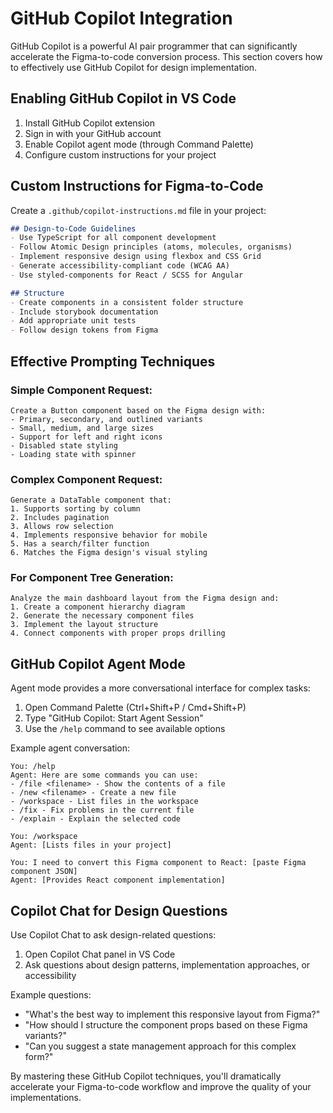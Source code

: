 # GitHub Copilot Integration

GitHub Copilot is a powerful AI pair programmer that can significantly accelerate the Figma-to-code conversion process. This section covers how to effectively use GitHub Copilot for design implementation.

## Enabling GitHub Copilot in VS Code

1. Install GitHub Copilot extension
2. Sign in with your GitHub account
3. Enable Copilot agent mode (through Command Palette)
4. Configure custom instructions for your project

## Custom Instructions for Figma-to-Code

Create a `.github/copilot-instructions.md` file in your project:

```markdown
## Design-to-Code Guidelines
- Use TypeScript for all component development
- Follow Atomic Design principles (atoms, molecules, organisms)
- Implement responsive design using flexbox and CSS Grid
- Generate accessibility-compliant code (WCAG AA)
- Use styled-components for React / SCSS for Angular

## Structure
- Create components in a consistent folder structure
- Include storybook documentation
- Add appropriate unit tests
- Follow design tokens from Figma
```

## Effective Prompting Techniques

### Simple Component Request:
```
Create a Button component based on the Figma design with:
- Primary, secondary, and outlined variants
- Small, medium, and large sizes
- Support for left and right icons
- Disabled state styling
- Loading state with spinner
```

### Complex Component Request:
```
Generate a DataTable component that:
1. Supports sorting by column
2. Includes pagination
3. Allows row selection
4. Implements responsive behavior for mobile
5. Has a search/filter function
6. Matches the Figma design's visual styling
```

### For Component Tree Generation:
```
Analyze the main dashboard layout from the Figma design and:
1. Create a component hierarchy diagram
2. Generate the necessary component files
3. Implement the layout structure
4. Connect components with proper props drilling
```

## GitHub Copilot Agent Mode

Agent mode provides a more conversational interface for complex tasks:

1. Open Command Palette (Ctrl+Shift+P / Cmd+Shift+P)
2. Type "GitHub Copilot: Start Agent Session"
3. Use the `/help` command to see available options

Example agent conversation:
```
You: /help
Agent: Here are some commands you can use:
- /file <filename> - Show the contents of a file
- /new <filename> - Create a new file
- /workspace - List files in the workspace
- /fix - Fix problems in the current file
- /explain - Explain the selected code

You: /workspace
Agent: [Lists files in your project]

You: I need to convert this Figma component to React: [paste Figma component JSON]
Agent: [Provides React component implementation]
```

## Copilot Chat for Design Questions

Use Copilot Chat to ask design-related questions:

1. Open Copilot Chat panel in VS Code
2. Ask questions about design patterns, implementation approaches, or accessibility

Example questions:
- "What's the best way to implement this responsive layout from Figma?"
- "How should I structure the component props based on these Figma variants?"
- "Can you suggest a state management approach for this complex form?"

By mastering these GitHub Copilot techniques, you'll dramatically accelerate your Figma-to-code workflow and improve the quality of your implementations.
